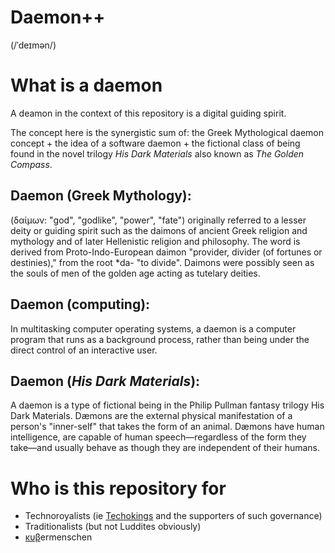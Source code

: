 # Daemon++ 
(/ˈdeɪmən/)

# What is a daemon

A deamon in the context of this repository is a digital guiding spirit. 

The concept here is the synergistic sum of:
the Greek Mythological daemon concept + 
the idea of a software daemon + 
the fictional class of being found in the novel trilogy _His Dark Materials_ also known as _The Golden Compass_.

## Daemon (Greek Mythology):
(δαίμων: "god", "godlike", "power", "fate") originally referred to a lesser deity or guiding spirit such as the daimons of ancient Greek religion and mythology and of later Hellenistic religion and philosophy. The word is derived from Proto-Indo-European daimon "provider, divider (of fortunes or destinies)," from the root \*da- "to divide". Daimons were possibly seen as the souls of men of the golden age acting as tutelary deities.


## Daemon (computing): 
In multitasking computer operating systems, a daemon  is a computer program that runs as a background process, rather than being under the direct control of an interactive user.

## Daemon (_His Dark Materials_):
A daemon is a type of fictional being in the Philip Pullman fantasy trilogy His Dark Materials. Dæmons are the external physical manifestation of a person's "inner-self" that takes the form of an animal. Dæmons have human intelligence, are capable of human speech—regardless of the form they take—and usually behave as though they are independent of their humans.

# Who is this repository for
- Technoroyalists (ie [Techokings](https://www.theverge.com/2021/3/15/22331315/elon-musk-tesla-technoking-title-ceo) and the supporters of such governance)
- Traditionalists (but not Luddites obviously)
- [κυβ](https://en.wikipedia.org/wiki/Cybernetics#Etymology)ermenschen

